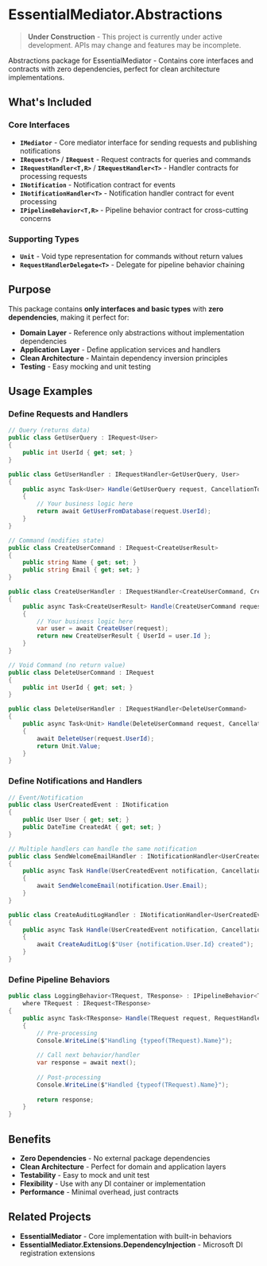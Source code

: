 # EssentialMediator.Abstractions

> **Under Construction** - This project is currently under active development. APIs may change and features may be incomplete.

Abstractions package for EssentialMediator - Contains core interfaces and contracts with zero dependencies, perfect for clean architecture implementations.

## What's Included

### Core Interfaces
- **`IMediator`** - Core mediator interface for sending requests and publishing notifications
- **`IRequest<T>`** / **`IRequest`** - Request contracts for queries and commands
- **`IRequestHandler<T,R>`** / **`IRequestHandler<T>`** - Handler contracts for processing requests
- **`INotification`** - Notification contract for events
- **`INotificationHandler<T>`** - Notification handler contract for event processing
- **`IPipelineBehavior<T,R>`** - Pipeline behavior contract for cross-cutting concerns

### Supporting Types
- **`Unit`** - Void type representation for commands without return values
- **`RequestHandlerDelegate<T>`** - Delegate for pipeline behavior chaining

## Purpose

This package contains **only interfaces and basic types** with **zero dependencies**, making it perfect for:

- **Domain Layer** - Reference only abstractions without implementation dependencies
- **Application Layer** - Define application services and handlers
- **Clean Architecture** - Maintain dependency inversion principles
- **Testing** - Easy mocking and unit testing

## Usage Examples

### Define Requests and Handlers

```csharp
// Query (returns data)
public class GetUserQuery : IRequest<User>
{
    public int UserId { get; set; }
}

public class GetUserHandler : IRequestHandler<GetUserQuery, User>
{
    public async Task<User> Handle(GetUserQuery request, CancellationToken cancellationToken)
    {
        // Your business logic here
        return await GetUserFromDatabase(request.UserId);
    }
}

// Command (modifies state)
public class CreateUserCommand : IRequest<CreateUserResult>
{
    public string Name { get; set; }
    public string Email { get; set; }
}

public class CreateUserHandler : IRequestHandler<CreateUserCommand, CreateUserResult>
{
    public async Task<CreateUserResult> Handle(CreateUserCommand request, CancellationToken cancellationToken)
    {
        // Your business logic here
        var user = await CreateUser(request);
        return new CreateUserResult { UserId = user.Id };
    }
}

// Void Command (no return value)
public class DeleteUserCommand : IRequest
{
    public int UserId { get; set; }
}

public class DeleteUserHandler : IRequestHandler<DeleteUserCommand>
{
    public async Task<Unit> Handle(DeleteUserCommand request, CancellationToken cancellationToken)
    {
        await DeleteUser(request.UserId);
        return Unit.Value;
    }
}
```

### Define Notifications and Handlers

```csharp
// Event/Notification
public class UserCreatedEvent : INotification
{
    public User User { get; set; }
    public DateTime CreatedAt { get; set; }
}

// Multiple handlers can handle the same notification
public class SendWelcomeEmailHandler : INotificationHandler<UserCreatedEvent>
{
    public async Task Handle(UserCreatedEvent notification, CancellationToken cancellationToken)
    {
        await SendWelcomeEmail(notification.User.Email);
    }
}

public class CreateAuditLogHandler : INotificationHandler<UserCreatedEvent>
{
    public async Task Handle(UserCreatedEvent notification, CancellationToken cancellationToken)
    {
        await CreateAuditLog($"User {notification.User.Id} created");
    }
}
```

### Define Pipeline Behaviors

```csharp
public class LoggingBehavior<TRequest, TResponse> : IPipelineBehavior<TRequest, TResponse>
    where TRequest : IRequest<TResponse>
{
    public async Task<TResponse> Handle(TRequest request, RequestHandlerDelegate<TResponse> next, CancellationToken cancellationToken)
    {
        // Pre-processing
        Console.WriteLine($"Handling {typeof(TRequest).Name}");
        
        // Call next behavior/handler
        var response = await next();
        
        // Post-processing
        Console.WriteLine($"Handled {typeof(TRequest).Name}");
        
        return response;
    }
}
```

## Benefits

- **Zero Dependencies** - No external package dependencies
- **Clean Architecture** - Perfect for domain and application layers
- **Testability** - Easy to mock and unit test
- **Flexibility** - Use with any DI container or implementation
- **Performance** - Minimal overhead, just contracts

## Related Projects

- **EssentialMediator** - Core implementation with built-in behaviors
- **EssentialMediator.Extensions.DependencyInjection** - Microsoft DI registration extensions
